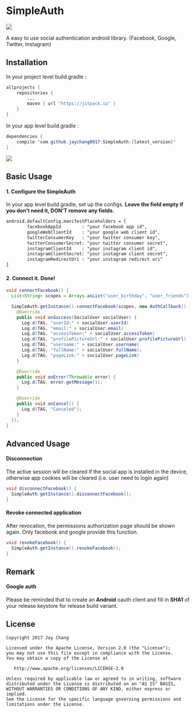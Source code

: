 # SimpleAuth
[![](https://jitpack.io/v/jaychang0917/Simpleauth.svg)](https://jitpack.io/#jaychang0917/Simpleauth)

A easy to use social authentication android library. (Facebook, Google, Twitter, Instagram)

## Installation
In your project level build.gradle :

```java
allprojects {
    repositories {
        ...
        maven { url "https://jitpack.io" }
    }
}
```

In your app level build.gradle :

```java
dependencies {
    compile 'com.github.jaychang0917:SimpleAuth:{latest_version}'
}
```
[![](https://jitpack.io/v/jaychang0917/Simpleauth.svg)](https://jitpack.io/#jaychang0917/Simpleauth)


## Basic Usage
#### 1. Configure the SimpleAuth
In your app level build.gradle, set up the configs. **Leave the field empty if you don't need it, DON'T remove any fields.**

```xml
android.defaultConfig.manifestPlaceholders = [
        facebookAppId        : "your facebook app id",
        googleWebClientId    : "your google web client id",
        twitterConsumerKey   : "your twitter consumer key",
        twitterConsumerSecret: "your twitter consumer secret",
        instagramClientId    : "your instagram client id",
        instagramClientSecret: "your instagram client secret",
        instagramRedirectUri : "your instagram redirect uri"
]
```

#### 2. Connect it. Done!
```java
void connectFacebook() {
  List<String> scopes = Arrays.asList("user_birthday", "user_friends");

  SimpleAuth.getInstance().connectFacebook(scopes, new AuthCallback() {
    @Override
    public void onSuccess(SocialUser socialUser) {
      Log.d(TAG, "userId:" + socialUser.userId)
      Log.d(TAG, "email:" + socialUser.email)
      Log.d(TAG, "accessToken:" + socialUser.accessToken)
      Log.d(TAG, "profilePictureUrl:" + socialUser.profilePictureUrl)
      Log.d(TAG, "username:" + socialUser.username)
      Log.d(TAG, "fullName:" + socialUser.fullName);
      Log.d(TAG, "pageLink:" + socialUser.pageLink)
    }

    @Override
    public void onError(Throwable error) {
      Log.d(TAG, error.getMessage());
    }

    @Override
    public void onCancel() {
      Log.d(TAG, "Canceled");
    }
  });
}
```

## Advanced Usage
#### Disconnection
The active session will be cleared if the social app is installed in the device, otherwise app cookies will be cleared (i.e. user need to login again)
```java
void disconnectFacebook() {
  SimpleAuth.getInstance().disconnectFacebook();
}
```

#### Revoke connected application
After revocation, the permissions authorization page should be shown again. Only facebook and google provide this function.
```java
void revokeFacebook() {
  SimpleAuth.getInstance().revokeFacebook();
}
```

## Remark
#### Google auth
Please be reminded that to create an **Android** oauth client and fill in **SHA1** of your release keystore for release build variant.

## License
```
Copyright 2017 Jay Chang

Licensed under the Apache License, Version 2.0 (the "License");
you may not use this file except in compliance with the License.
You may obtain a copy of the License at

   http://www.apache.org/licenses/LICENSE-2.0

Unless required by applicable law or agreed to in writing, software
distributed under the License is distributed on an "AS IS" BASIS,
WITHOUT WARRANTIES OR CONDITIONS OF ANY KIND, either express or implied.
See the License for the specific language governing permissions and
limitations under the License.
```
